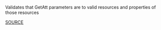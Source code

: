 Validates that GetAtt parameters are to valid resources and properties of those resources

[SOURCE](https://docs.aws.amazon.com/AWSCloudFormation/latest/UserGuide/intrinsic-function-reference-getatt.html)